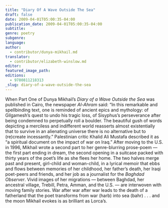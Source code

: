 ```yaml
---
title: "Diary Of A Wave Outside The Sea"
draft: false
date: 2009-04-01T05:00:35-04:00
publication_date: 2009-04-01T05:00:35-04:00
subtitle:
genre: poetry
subgenre:
language:
author:
  - contributor/dunya-mikhail.md
translator:
  - contributor/elizabeth-winslow.md
editor:
featured_image_path:
editions:
  - 9780811218313
_slug: diary-of-a-wave-outside-the-sea
---
```


When Part One of Dunya Mikhail’s _Diary of a Wave Outside the Sea_ was published in Cairo, the newspaper _Al-Ahram_ said: “In this remarkable and spellbinding text, one is reminded of ancient epics and mythology: of Gilgamesh’s quest to undo his tragic loss, of Sisyphus’s perseverance after being condemned to perpetually roll a boulder. The beautiful gush of words depicting a merciless and indifferent world reasserts almost existentially that to survive in an alienating universe there is no alternative but to (re)create incessantly.” Palestinian critic Khalid Ali Mustafa described it as “a spiritual document on the impact of war on Iraq.” After moving to the U.S. in 1996, Mikhail wrote a second part to her genre-blurring prose-poem — the first part ending in dream, the second opening in a suitcase packed with thirty years of the poet’s life as she flees her home. The two halves merge past and present, girl-child and woman-child, in a lyrical memoir that ebbs and flows between memories of her childhood, her father’s death, her Iraqi poet-peers and friends, and her job as a journalist for the _Baghdad Observer_. Vivid images of her migrations — between Baghdad, her ancestral village, Trebill, Petra, Amman, and the U.S. — are interwoven with moving family stories. War after war after war leads to the death of a fatherland that the poet transforms from war (harb) into sea (bahr) . . . and the moon Mikhail evokes is as brilliant as Lorca’s.

